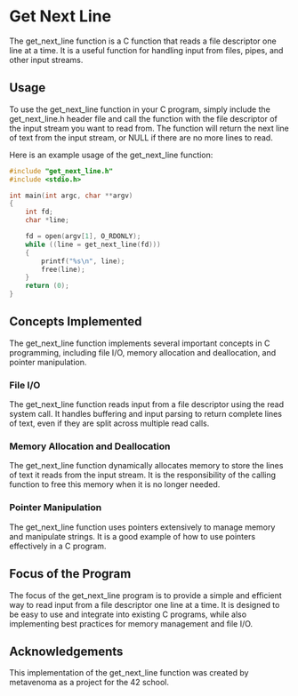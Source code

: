 # Get Next Line

The get_next_line function is a C function that reads a file descriptor one line at a time. It is a useful function for handling input from files, pipes, and other input streams.
## Usage

To use the get_next_line function in your C program, simply include the get_next_line.h header file and call the function with the file descriptor of the input stream you want to read from. The function will return the next line of text from the input stream, or NULL if there are no more lines to read.

Here is an example usage of the get_next_line function:


```C
#include "get_next_line.h"
#include <stdio.h>

int main(int argc, char **argv)
{
    int fd;
    char *line;

    fd = open(argv[1], O_RDONLY);
    while ((line = get_next_line(fd)))
    {
        printf("%s\n", line);
        free(line);
    }
    return (0);
}
```

## Concepts Implemented

The get_next_line function implements several important concepts in C programming, including file I/O, memory allocation and deallocation, and pointer manipulation.
### File I/O

The get_next_line function reads input from a file descriptor using the read system call. It handles buffering and input parsing to return complete lines of text, even if they are split across multiple read calls.
### Memory Allocation and Deallocation

The get_next_line function dynamically allocates memory to store the lines of text it reads from the input stream. It is the responsibility of the calling function to free this memory when it is no longer needed.
### Pointer Manipulation

The get_next_line function uses pointers extensively to manage memory and manipulate strings. It is a good example of how to use pointers effectively in a C program.
## Focus of the Program

The focus of the get_next_line program is to provide a simple and efficient way to read input from a file descriptor one line at a time. It is designed to be easy to use and integrate into existing C programs, while also implementing best practices for memory management and file I/O.
## Acknowledgements

This implementation of the get_next_line function was created by metavenoma as a project for the 42 school.
